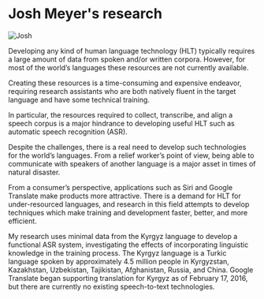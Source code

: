 # Josh Meyer's research

![Josh](josh.png)

Developing any kind of human language technology (HLT) typically requires a large amount of data from spoken and/or written corpora.  However, for most of the world’s languages these resources are not currently available.

Creating these resources is a time-consuming and expensive endeavor, requiring research assistants who are both natively fluent in the target language and have some technical training.

In particular, the resources required to collect, transcribe, and align a speech corpus is a major hindrance to developing useful HLT such as automatic speech recognition (ASR).

Despite the challenges, there is a real need to develop such technologies for the world’s languages. From a relief worker’s point of view, being able to communicate with speakers of another language is a major asset in times of natural disaster.

From a consumer’s perspective, applications such as Siri and Google Translate make products more attractive. There is a demand for HLT for under-resourced languages, and research in this field attempts to develop techniques which make training and development faster, better, and more efficient.

My research uses minimal data from the Kyrgyz language to develop a functional ASR system, investigating the effects of incorporating linguistic knowledge in the training process. The Kyrgyz language is a Turkic language spoken by approximately 4.5 million people in Kyrgyzstan, Kazakhstan, Uzbekistan, Tajikistan, Afghanistan, Russia, and China. Google Translate began supporting translation for Kyrgyz as of February 17, 2016, but there are currently no existing speech-to-text technologies.
